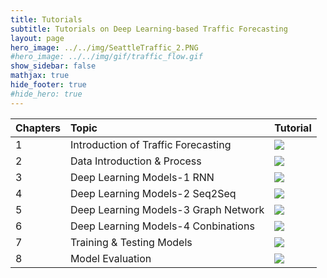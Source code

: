 ```yaml
---
title: Tutorials
subtitle: Tutorials on Deep Learning-based Traffic Forecasting
layout: page
hero_image: ../../img/SeattleTraffic_2.PNG
#hero_image: ../../img/gif/traffic_flow.gif
show_sidebar: false
mathjax: true
hide_footer: true
#hide_hero: true
---
```



|Chapters|Topic|Tutorial|
| --- |:---|:---|
|1|Introduction of Traffic Forecasting|[![](https://img.shields.io/badge/TRAFFIX-Tutorial_1-green?logo=GitHub&style=for-the-badge)](https://github.com/zhiyongc/TRAFFIX/blob/master/1_Introduction%20to%20Traffic%20Forecasting.ipynb)
|2|Data Introduction & Process |[![](https://img.shields.io/badge/TRAFFIX-Tutorial_2-green?logo=GitHub&style=for-the-badge)](https://github.com/zhiyongc/TRAFFIX/blob/master/2_Data%20Introduction%20%26%20Process.ipynb)|
|3|Deep Learning Models-1 RNN|![](https://img.shields.io/badge/TRAFFIX-Tutorial%203_Coming_Soon-blue)|
|4|Deep Learning Models-2 Seq2Seq|![](https://img.shields.io/badge/TRAFFIX-Tutorial%204_Coming_Soon-blue)|
|5|Deep Learning Models-3 Graph Network|![](https://img.shields.io/badge/TRAFFIX-Tutorial%205_Coming_Soon-blue)|
|6|Deep Learning Models-4 Conbinations|![](https://img.shields.io/badge/TRAFFIX-Tutorial%206_Coming_Soon-blue)|
|7|Training & Testing Models|![](https://img.shields.io/badge/TRAFFIX-Tutorial%207_Coming_Soon-blue)|
|8|Model Evaluation|![](https://img.shields.io/badge/TRAFFIX-Tutorial%208_Coming_Soon-blue)|

<!--- 
|Chapters| Topic|GitHub|NBViewer|CoLab|
| --- |:---|:---|:---|:---|
|1|Introduction of Traffic Forecasting|[![](https://img.shields.io/badge/TRAFFIX-Tutorial_1-green?logo=GitHub&style=for-the-badge)](https://github.com/zhiyongc/TRAFFIX/blob/master/1_Introduction%20to%20Traffic%20Forecasting.ipynb)|[![](https://img.shields.io/badge/TRAFFIX-Tutorial_1-green?logo=Jupyter&style=for-the-badge)](https://nbviewer.jupyter.org/github/zhiyongc/TRAFFIX/blob/master/1_Introduction%20to%20Traffic%20Forecasting.ipynb)|[![](https://img.shields.io/badge/TRAFFIX-Tutorial_1-green?logo=Google&style=for-the-badge)](https://colab.research.google.com/github/zhiyongc/TRAFFIX/blob/master/Run_Demo_Train_LSTM.ipynb)|
|2|Data Introduction & Process |![](https://img.shields.io/badge/TRAFFIX-Tutorial%202_Coming_Soon-blue)|||
|3|Deep Learning Models-1 RNN|![](https://img.shields.io/badge/TRAFFIX-Tutorial%203_Coming_Soon-blue)|||
|4|Deep Learning Models-2 Seq2Seq|![](https://img.shields.io/badge/TRAFFIX-Tutorial%204_Coming_Soon-blue)|||
|5|Deep Learning Models-3 Graph Network|![](https://img.shields.io/badge/TRAFFIX-Tutorial%205_Coming_Soon-blue)|||
|6|Deep Learning Models-4 Conbinations|![](https://img.shields.io/badge/TRAFFIX-Tutorial%206_Coming_Soon-blue)|||
|7|Training & Testing Models|![](https://img.shields.io/badge/TRAFFIX-Tutorial%207_Coming_Soon-blue)|||
|8|Model Evaluation|![](https://img.shields.io/badge/TRAFFIX-Tutorial%208_Coming_Soon-blue)|||
 --->
<!---
This is another sample page showing how a page can look without a sidebar. 

To hide the sidebar, set the show_sidebar to false in the page's frontmatter


```yml
title: Page without sidebar
subtitle: Demo page without the sidebar
layout: page
show_sidebar: false
```

<kbd>CTRL</kbd>+<kbd>Z</kbd>

[button url="http://www.google.com"]

[![Gem Version](https://badge.fury.io/rb/bulma-clean-theme.svg)](https://badge.fury.io/rb/bulma-clean-theme)


$$
\begin{equation*}
\mathbf{V}_1 \times \mathbf{V}_2 =  \begin{vmatrix}
\mathbf{i} & \mathbf{j} & \mathbf{k} \\
\frac{\partial X}{\partial u} &  \frac{\partial Y}{\partial u} & 0 \\
\frac{\partial X}{\partial v} &  \frac{\partial Y}{\partial v} & 0
\end{vmatrix}
\end{equation*}
$$

## Quarterly Results {.tabset .tabset-fade .tabset-pills}
### By Product

(tab content)

### By Region

(tab content)

--->
